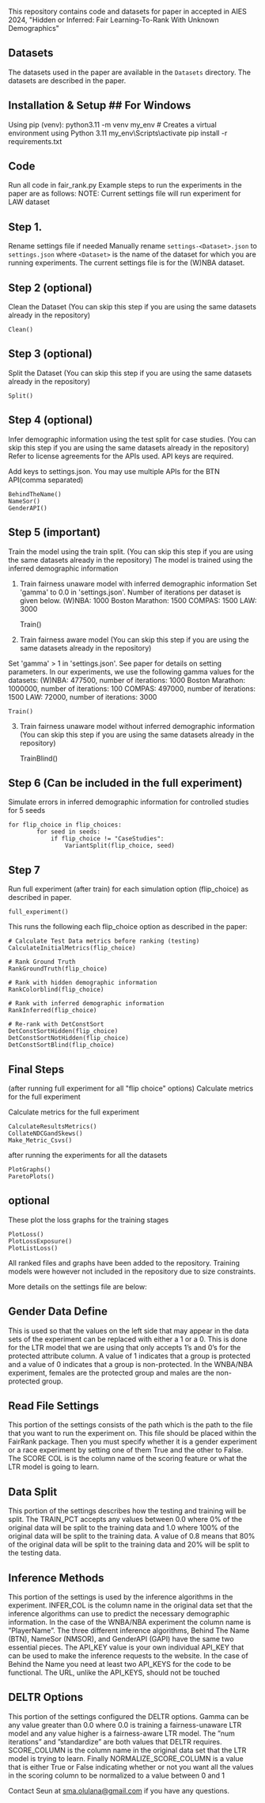 This repository contains code and datasets for paper in accepted in AIES 2024, "Hidden or Inferred: Fair Learning-To-Rank With Unknown Demographics"

## Datasets ##
The datasets used in the paper are available in the `Datasets` directory. The datasets are described in the paper.

## Installation & Setup ## For Windows
Using pip (venv):
python3.11 -m venv my_env  # Creates a virtual environment using Python 3.11
my_env\Scripts\activate
pip install -r requirements.txt

## Code ##

Run all code in fair_rank.py
Example steps to run the experiments in the paper are as follows: NOTE: Current settings file will run experiment for LAW dataset

## Step 1. 
Rename settings file if needed
Manually rename `settings-<Dataset>.json` to `settings.json` where `<Dataset>` is the name of the dataset for which you are
running experiments. The current settings file is for the (W)NBA dataset.

## Step 2 (optional)
Clean the Dataset (You can skip this step if you are using the same datasets already in the repository)

    Clean()

## Step 3 (optional)
Split the Dataset (You can skip this step if you are using the same datasets already in the repository)

    Split()

## Step 4 (optional)
Infer demographic information using the test split for case studies. (You can skip this step if you are using the same datasets already in the repository)
Refer to license agreements for the APIs used. API keys are required.

Add keys to settings.json. You may use multiple APIs for the BTN API(comma separated)
    
    BehindTheName()
    NameSor()
    GenderAPI()

## Step 5 (important)
Train the model using the train split. (You can skip this step if you are using the same datasets already in the repository)
The model is trained using the inferred demographic information
1. Train fairness unaware model with inferred demographic information
Set 'gamma' to 0.0 in 'settings.json'. Number of iterations per dataset is given below.
   (W)NBA: 1000
   Boston Marathon: 1500
   COMPAS: 1500
   LAW: 3000

    Train()

2. Train fairness aware model (You can skip this step if you are using the same datasets already in the repository)

Set 'gamma' > 1 in 'settings.json'. See paper for details on setting parameters.
In our experiments, we use the following gamma values for the datasets:
   (W)NBA: 477500, number of iterations: 1000
   Boston Marathon: 1000000, number of iterations: 100
   COMPAS: 497000, number of iterations: 1500
   LAW: 72000, number of iterations: 3000

    Train()

3. Train fairness unaware model without inferred demographic information (You can skip this step if you are using the same datasets already in the repository)
    
    TrainBlind()

## Step 6 (Can be included in the full experiment)
Simulate errors in inferred demographic information for controlled studies for 5 seeds

    for flip_choice in flip_choices:
            for seed in seeds:
                if flip_choice != "CaseStudies":
                    VariantSplit(flip_choice, seed)


## Step 7
Run full experiment (after train) for each simulation option (flip_choice) as described in paper.
    
    full_experiment() 


This runs the following each flip_choice option as described in the paper:

    # Calculate Test Data metrics before ranking (testing)
    CalculateInitialMetrics(flip_choice)
    
    # Rank Ground Truth
    RankGroundTruth(flip_choice)
    
    # Rank with hidden demographic information
    RankColorblind(flip_choice)
    
    # Rank with inferred demographic information
    RankInferred(flip_choice)
    
    # Re-rank with DetConstSort
    DetConstSortHidden(flip_choice)
    DetConstSortNotHidden(flip_choice)
    DetConstSortBlind(flip_choice)


## Final Steps 
(after running full experiment for all "flip choice" options)
Calculate metrics for the full experiment

Calculate metrics for the full experiment

    CalculateResultsMetrics()
    CollateNDCGandSkews()
    Make_Metric_Csvs()


after running the experiments for all the datasets

    PlotGraphs()
    ParetoPlots()


## optional 
These plot the loss graphs for the training stages

    PlotLoss()
    PlotLossExposure()
    PlotListLoss()


All ranked files and graphs have been added to the repository. Training models were however not included in the repository due to size constraints.

More details on the settings file are below:
## Gender Data Define ##
This is used
so that the values on the left side that may appear in the data sets of the experiment
can be replaced with either a 1 or a 0. This is done for the LTR model that we are using
that only accepts 1’s and 0’s for the protected attribute column. A value of 1 indicates
that a group is protected and a value of 0 indicates that a group is non-protected. In
the WNBA/NBA experiment, females are the protected group and males are the non-
protected group.

## Read File Settings ##

This portion of
the settings consists of the path which is the path to the file that you want to run the
experiment on. This file should be placed within the FairRank package. Then you must
specify whether it is a gender experiment or a race experiment by setting one of them True
and the other to False. The SCORE COL is is the column name of the scoring feature or
what the LTR model is going to learn. 

## Data Split ##
This portion of the settings describes how the testing and training will be split. The TRAIN_PCT
accepts any values between 0.0 where 0% of the original data will be split to the training
data and 1.0 where 100% of the original data will be split to the training data. A value of 0.8
means that 80% of the original data will be split to the training data and 20%
will be split to the testing data.

## Inference Methods ##
This portion of the settings is used by the inference algorithms in the experiment.
INFER_COL is the column name in the original data set that the inference algorithms can
use to predict the necessary demographic information. In the case of the WNBA/NBA
experiment the column name is ”PlayerName”. The three different inference algorithms,
Behind The Name (BTN), NameSor (NMSOR), and GenderAPI (GAPI) have the same
two essential pieces. The API_KEY value is your own individual API_KEY that can be
used to make the inference requests to the website. In the case of Behind the Name
you need at least two API_KEYS for the code to be functional. The URL, unlike the
API_KEYS, should not be touched

## DELTR Options ##
This portion of the settings configured the DELTR options. Gamma can be any value greater
than 0.0 where 0.0 is training a fairness-unaware LTR model and any value higher is a
fairness-aware LTR model. The ”num iterations” and ”standardize” are both values that
DELTR requires. SCORE_COLUMN is the column name in the original data set that the
LTR model is trying to learn. Finally NORMALIZE_SCORE_COLUMN is a value that is either
True or False indicating whether or not you want all the values in the scoring column to
be normalized to a value between 0 and 1

Contact Seun at sma.olulana@gmail.com if you have any questions.
